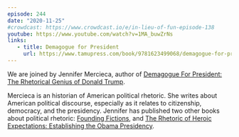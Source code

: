 ```yaml
---
episode: 244
date: "2020-11-25"
#crowdcast: https://www.crowdcast.io/e/in-lieu-of-fun-episode-138
youtube: https://www.youtube.com/watch?v=1MA_buwZrNs
links:
   - title: Demagogue for President
     url: https://www.tamupress.com/book/9781623499068/demagogue-for-president/
---
```

We are joined by Jennifer Mercieca, author of [Demagogue For President: The
Rhetorical Genius of Donald Trump][book1].

Mercieca is an historian of American political rhetoric. She writes about
American political discourse, especially as it relates to citizenship,
democracy, and the presidency. Jennifer has published two other books about
political rhetoric: [Founding Fictions][book0], and [The Rhetoric of Heroic
Expectations: Establishing the Obama Presidency][book2].

[book0]: http://www.uapress.ua.edu/product/Founding-Fictions,4770.aspx
[book1]: https://www.tamupress.com/book/9781623499068/demagogue-for-president/
[book2]: https://www.tamupress.com/book/9781623490423/the-rhetoric-of-heroic-expectations/
